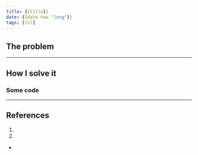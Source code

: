 ```yaml
---
title: {{title}}
date: {{date now "long"}}
tags: [til]
---
```

## The problem


---
## How I solve it

### Some code

---
## References

1.
2.

-
